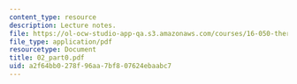 ```yaml
---
content_type: resource
description: Lecture notes.
file: https://ol-ocw-studio-app-qa.s3.amazonaws.com/courses/16-050-thermal-energy-fall-2002/a2f64bb0278f96aa7bf807624ebaabc7_02_part0.pdf
file_type: application/pdf
resourcetype: Document
title: 02_part0.pdf
uid: a2f64bb0-278f-96aa-7bf8-07624ebaabc7
---
```

